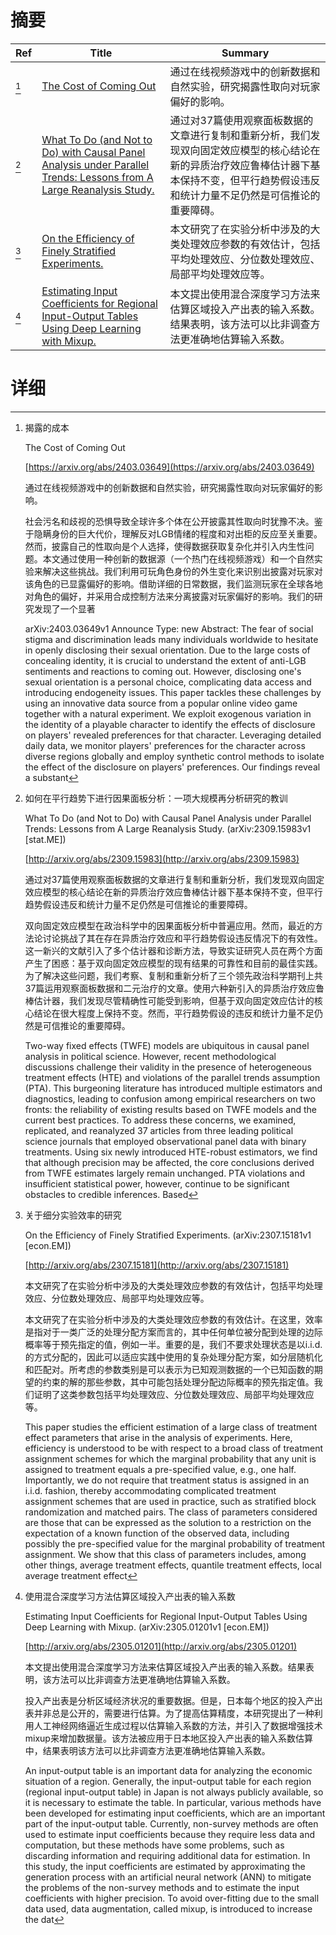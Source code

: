 # 摘要

| Ref | Title | Summary |
| --- | --- | --- |
| [^1] | [The Cost of Coming Out](https://arxiv.org/abs/2403.03649) | 通过在线视频游戏中的创新数据和自然实验，研究揭露性取向对玩家偏好的影响。 |
| [^2] | [What To Do (and Not to Do) with Causal Panel Analysis under Parallel Trends: Lessons from A Large Reanalysis Study.](http://arxiv.org/abs/2309.15983) | 通过对37篇使用观察面板数据的文章进行复制和重新分析，我们发现双向固定效应模型的核心结论在新的异质治疗效应鲁棒估计器下基本保持不变，但平行趋势假设违反和统计力量不足仍然是可信推论的重要障碍。 |
| [^3] | [On the Efficiency of Finely Stratified Experiments.](http://arxiv.org/abs/2307.15181) | 本文研究了在实验分析中涉及的大类处理效应参数的有效估计，包括平均处理效应、分位数处理效应、局部平均处理效应等。 |
| [^4] | [Estimating Input Coefficients for Regional Input-Output Tables Using Deep Learning with Mixup.](http://arxiv.org/abs/2305.01201) | 本文提出使用混合深度学习方法来估算区域投入产出表的输入系数。结果表明，该方法可以比非调查方法更准确地估算输入系数。 |

# 详细

[^1]: 揭露的成本

    The Cost of Coming Out

    [https://arxiv.org/abs/2403.03649](https://arxiv.org/abs/2403.03649)

    通过在线视频游戏中的创新数据和自然实验，研究揭露性取向对玩家偏好的影响。

    

    社会污名和歧视的恐惧导致全球许多个体在公开披露其性取向时犹豫不决。鉴于隐瞒身份的巨大代价，理解反对LGB情绪的程度和对出柜的反应至关重要。然而，披露自己的性取向是个人选择，使得数据获取复杂化并引入内生性问题。本文通过使用一种创新的数据源（一个热门在线视频游戏）和一个自然实验来解决这些挑战。我们利用可玩角色身份的外生变化来识别出披露对玩家对该角色的已显露偏好的影响。借助详细的日常数据，我们监测玩家在全球各地对角色的偏好，并采用合成控制方法来分离披露对玩家偏好的影响。我们的研究发现了一个显著

    arXiv:2403.03649v1 Announce Type: new  Abstract: The fear of social stigma and discrimination leads many individuals worldwide to hesitate in openly disclosing their sexual orientation. Due to the large costs of concealing identity, it is crucial to understand the extent of anti-LGB sentiments and reactions to coming out. However, disclosing one's sexual orientation is a personal choice, complicating data access and introducing endogeneity issues. This paper tackles these challenges by using an innovative data source from a popular online video game together with a natural experiment. We exploit exogenous variation in the identity of a playable character to identify the effects of disclosure on players' revealed preferences for that character. Leveraging detailed daily data, we monitor players' preferences for the character across diverse regions globally and employ synthetic control methods to isolate the effect of the disclosure on players' preferences. Our findings reveal a substant
    
[^2]: 如何在平行趋势下进行因果面板分析：一项大规模再分析研究的教训

    What To Do (and Not to Do) with Causal Panel Analysis under Parallel Trends: Lessons from A Large Reanalysis Study. (arXiv:2309.15983v1 [stat.ME])

    [http://arxiv.org/abs/2309.15983](http://arxiv.org/abs/2309.15983)

    通过对37篇使用观察面板数据的文章进行复制和重新分析，我们发现双向固定效应模型的核心结论在新的异质治疗效应鲁棒估计器下基本保持不变，但平行趋势假设违反和统计力量不足仍然是可信推论的重要障碍。

    

    双向固定效应模型在政治科学中的因果面板分析中普遍应用。然而，最近的方法论讨论挑战了其在存在异质治疗效应和平行趋势假设违反情况下的有效性。这一新兴的文献引入了多个估计器和诊断方法，导致实证研究人员在两个方面产生了困惑：基于双向固定效应模型的现有结果的可靠性和目前的最佳实践。为了解决这些问题，我们考察、复制和重新分析了三个领先政治科学期刊上共37篇运用观察面板数据和二元治疗的文章。使用六种新引入的异质治疗效应鲁棒估计器，我们发现尽管精确性可能受到影响，但基于双向固定效应估计的核心结论在很大程度上保持不变。然而，平行趋势假设的违反和统计力量不足仍然是可信推论的重要障碍。

    Two-way fixed effects (TWFE) models are ubiquitous in causal panel analysis in political science. However, recent methodological discussions challenge their validity in the presence of heterogeneous treatment effects (HTE) and violations of the parallel trends assumption (PTA). This burgeoning literature has introduced multiple estimators and diagnostics, leading to confusion among empirical researchers on two fronts: the reliability of existing results based on TWFE models and the current best practices. To address these concerns, we examined, replicated, and reanalyzed 37 articles from three leading political science journals that employed observational panel data with binary treatments. Using six newly introduced HTE-robust estimators, we find that although precision may be affected, the core conclusions derived from TWFE estimates largely remain unchanged. PTA violations and insufficient statistical power, however, continue to be significant obstacles to credible inferences. Based 
    
[^3]: 关于细分实验效率的研究

    On the Efficiency of Finely Stratified Experiments. (arXiv:2307.15181v1 [econ.EM])

    [http://arxiv.org/abs/2307.15181](http://arxiv.org/abs/2307.15181)

    本文研究了在实验分析中涉及的大类处理效应参数的有效估计，包括平均处理效应、分位数处理效应、局部平均处理效应等。

    

    本文研究了在实验分析中涉及的大类处理效应参数的有效估计。在这里，效率是指对于一类广泛的处理分配方案而言的，其中任何单位被分配到处理的边际概率等于预先指定的值，例如一半。重要的是，我们不要求处理状态是以i.i.d.的方式分配的，因此可以适应实践中使用的复杂处理分配方案，如分层随机化和匹配对。所考虑的参数类别是可以表示为已知观测数据的一个已知函数的期望的约束的解的那些参数，其中可能包括处理分配边际概率的预先指定值。我们证明了这类参数包括平均处理效应、分位数处理效应、局部平均处理效应等。

    This paper studies the efficient estimation of a large class of treatment effect parameters that arise in the analysis of experiments. Here, efficiency is understood to be with respect to a broad class of treatment assignment schemes for which the marginal probability that any unit is assigned to treatment equals a pre-specified value, e.g., one half. Importantly, we do not require that treatment status is assigned in an i.i.d. fashion, thereby accommodating complicated treatment assignment schemes that are used in practice, such as stratified block randomization and matched pairs. The class of parameters considered are those that can be expressed as the solution to a restriction on the expectation of a known function of the observed data, including possibly the pre-specified value for the marginal probability of treatment assignment. We show that this class of parameters includes, among other things, average treatment effects, quantile treatment effects, local average treatment effect
    
[^4]: 使用混合深度学习方法估算区域投入产出表的输入系数

    Estimating Input Coefficients for Regional Input-Output Tables Using Deep Learning with Mixup. (arXiv:2305.01201v1 [econ.EM])

    [http://arxiv.org/abs/2305.01201](http://arxiv.org/abs/2305.01201)

    本文提出使用混合深度学习方法来估算区域投入产出表的输入系数。结果表明，该方法可以比非调查方法更准确地估算输入系数。

    

    投入产出表是分析区域经济状况的重要数据。但是，日本每个地区的投入产出表并非总是公开的，需要进行估算。为了提高估算精度，本研究提出了一种利用人工神经网络逼近生成过程以估算输入系数的方法，并引入了数据增强技术mixup来增加数据量。该方法被应用于日本地区投入产出表的输入系数估算中，结果表明该方法可以比非调查方法更准确地估算输入系数。

    An input-output table is an important data for analyzing the economic situation of a region. Generally, the input-output table for each region (regional input-output table) in Japan is not always publicly available, so it is necessary to estimate the table. In particular, various methods have been developed for estimating input coefficients, which are an important part of the input-output table. Currently, non-survey methods are often used to estimate input coefficients because they require less data and computation, but these methods have some problems, such as discarding information and requiring additional data for estimation.  In this study, the input coefficients are estimated by approximating the generation process with an artificial neural network (ANN) to mitigate the problems of the non-survey methods and to estimate the input coefficients with higher precision. To avoid over-fitting due to the small data used, data augmentation, called mixup, is introduced to increase the dat
    

